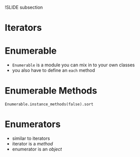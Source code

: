 !SLIDE subsection
# Iterators

# Enumerable

* `Enumerable` is a module you can mix in to your own classes
* you also have to define an `each` method

# Enumerable Methods

    Enumerable.instance_methods(false).sort

# Enumerators

* similar to iterators
* iterator is a *method*
* enumerator is an *object*

